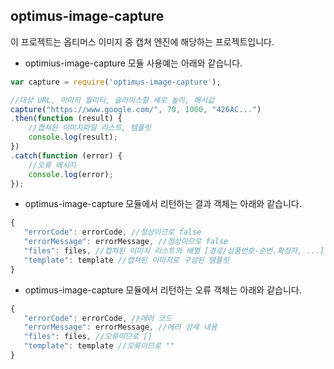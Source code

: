 ## optimus-image-capture

이 프로젝트는 옵티머스 이미지 중 캡쳐 엔진에 해당하는 프로젝트입니다.

* optimius-image-capture 모듈 사용예는 아래와 같습니다.

```javascript
var capture = require('optimus-image-capture');

//대상 URL, 이미지 퀄리티, 슬라이스할 세로 높이, 해시값
capture("https://www.google.com/", 70, 1000, "426AC...")
.then(function (result) {
	//켭쳐된 이미지파일 리스트, 템플릿
	console.log(result);
})
.catch(function (error) {
	//오류 메시지
	console.log(error);
});

```



* optimus-image-capture 모듈에서 리턴하는 결과 객체는 아래와 같습니다.

```javascript
{
   "errorCode": errorCode, //정상이므로 false
   "errorMessage": errorMessage, //정상이므로 false
   "files": files, //캡쳐된 이미지 리스트의 배열 [경로/상품번호-순번.확장자, ...]
   "template": template //캡쳐된 이미지로 구성된 템플릿
}
```



* optimus-image-capture 모듈에서 리턴하는 오류 객체는 아래와 같습니다.

```javascript
{
   "errorCode": errorCode, //에러 코드
   "errorMessage": errorMessage, //에러 상세 내용
   "files": files, //오류이므로 []
   "template": template //오류이므로 ""
}
```
